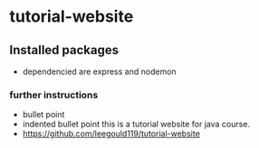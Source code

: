 # tutorial-website

## Installed packages

- dependencied are express and nodemon

### further instructions

- bullet point
- indented bullet point
  this is a tutorial website for java course.
- https://github.com/leegould119/tutorial-website
